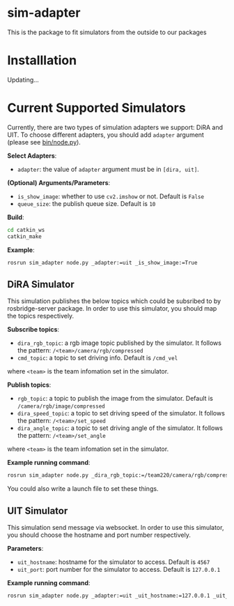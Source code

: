 # sim-adapter
This is the package to fit simulators from the outside to our packages

# Installlation

Updating...

# Current Supported Simulators

Currently, there are two types of simulation adapters we support: DiRA and UIT. To choose different adapters, you should add `adapter` argument (please see [bin/node.py](bin/node.py)).

**Select Adapters**:
- `adapter`: the value of `adapter` argument must be in `[dira, uit]`.

**(Optional) Arguments/Parameters**:
- `is_show_image`: whether to use `cv2.imshow` or not. Default is `False`
- `queue_size`: the publish queue size. Default is `10`

**Build**:
```bash
cd catkin_ws
catkin_make
```

**Example**:
```bash
rosrun sim_adapter node.py _adapter:=uit _is_show_image:=True
```


## DiRA Simulator

This simulation publishes the below topics which could be subsribed to by rosbridge-server package. In order to use this simulator, you should map the topics respectively.

**Subscribe topics**:
- `dira_rgb_topic`: a rgb image topic published by the simulator. It follows the pattern: `/<team>/camera/rgb/compressed`
- `cmd_topic`: a topic to set driving info. Default is `/cmd_vel`

where `<team>` is the team infomation set in the simulator.

**Publish topics**:
- `rgb_topic`: a topic to publish the image from the simulator. Default is `/camera/rgb/image/compressed`
- `dira_speed_topic`: a topic to set driving speed of the simulator. It follows the pattern: `/<team>/set_speed`
- `dira_angle_topic`: a topic to set driving angle of the simulator. It follows the pattern: `/<team>/set_angle`

where `<team>` is the team infomation set in the simulator.

**Example running command**:
```bash
rosrun sim_adapter node.py _dira_rgb_topic:=/team220/camera/rgb/compressed _dira_speed_topic:=/team220/set_speed _dira_angle_topic:=/team220/set_angle _rgb_topic:=/camera/rgb/image/compressed _is_show_image:=true
```

You could also write a launch file to set these things.

## UIT Simulator

This simulation send message via websocket. In order to use this simulator, you should choose the hostname and port number respectively.

**Parameters**:
- `uit_hostname`: hostname for the simulator to access. Default is `4567`
- `uit_port`: port number for the simulator to access. Default is `127.0.0.1`

**Example running command**:
```bash
rosrun sim_adapter node.py _adapter:=uit _uit_hostname:=127.0.0.1 _uit_port:=4567 _is_show_image:=True
```